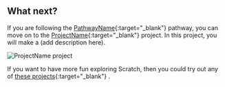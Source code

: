 ## What next?

If you are following the [PathwayName](https://projects.raspberrypi.org/en/raspberrypi/pathway-name){:target="_blank"}  pathway, you can move on to the [ProjectName](https://projects.raspberrypi.org/en/projects/project-name){:target="_blank"}  project. In this project, you will make a (add description here).

![ProjectName project](images/projectname-project.png)

If you want to have more fun exploring Scratch, then you could try out any of [these projects](https://projects.raspberrypi.org/en/projects?software%5B%5D=scratch&curriculum%5B%5D=%201){:target="_blank"} .